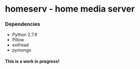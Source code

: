 # homeserv - home media server

### Dependencies
* Python 2.7.9
* Pillow
* exifread
* pymongo

#### This is a work in progress!


